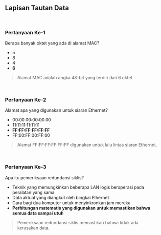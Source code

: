 ## Lapisan Tautan Data

<br>

### Pertanyaan Ke-1

Berapa banyak oktet yang ada di alamat MAC?

* 5
* 8
* 4
* **6**

> Alamat MAC adalah angka 48-bit yang terdiri dari 6 oktet.
<br>

### Pertanyaan Ke-2

Alamat apa yang digunakan untuk siaran Ethernet?

* 00:00:00:00:00:00
* 11:11:11:11:11:11
* **FF:FF:FF:FF:FF:FF**
* FF:00:FF:00:FF:00

> Alamat FF:FF:FF:FF:FF:FF digunakan untuk lalu lintas siaran Ethernet.
<br>

### Pertanyaan Ke-3

Apa itu pemeriksaan redundansi siklis?

* Teknik yang memungkinkan beberapa LAN logis beroperasi pada peralatan yang sama
* Data aktual yang diangkut oleh bingkai Ethernet
* Cara bagi dua komputer untuk menyinkronkan jam mereka
* **Perhitungan matematis yang digunakan untuk memastikan bahwa semua data sampai utuh**

> Pemeriksaan redundansi siklis memastikan bahwa tidak ada kerusakan data.
